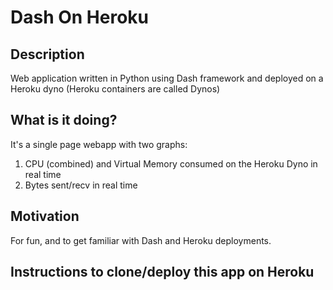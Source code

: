 # Dash On Heroku

## Description
Web application written in Python using Dash framework and deployed on a Heroku dyno
(Heroku containers are called Dynos)

## What is it doing?
It's a single page webapp with two graphs:
1. CPU (combined) and Virtual Memory consumed on the Heroku Dyno in real time
2. Bytes sent/recv in real time

## Motivation
For fun, and to get familiar with Dash and Heroku deployments.


## Instructions to clone/deploy this app on Heroku
<To be added>
